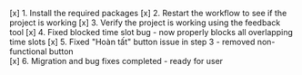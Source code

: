[x] 1. Install the required packages
[x] 2. Restart the workflow to see if the project is working
[x] 3. Verify the project is working using the feedback tool
[x] 4. Fixed blocked time slot bug - now properly blocks all overlapping time slots
[x] 5. Fixed "Hoàn tất" button issue in step 3 - removed non-functional button  
[x] 6. Migration and bug fixes completed - ready for user